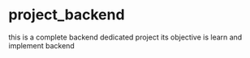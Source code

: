 # project_backend
this is a complete backend dedicated project its objective is learn and implement backend
